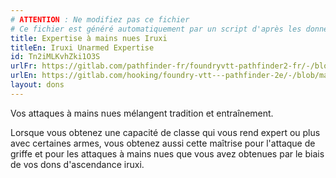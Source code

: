 ```yaml
---
# ATTENTION : Ne modifiez pas ce fichier
# Ce fichier est généré automatiquement par un script d'après les données du module Foundry VTT officiel et de sa traduction
title: Expertise à mains nues Iruxi
titleEn: Iruxi Unarmed Expertise
id: Tn2iMLKvhZki1O3S
urlFr: https://gitlab.com/pathfinder-fr/foundryvtt-pathfinder2-fr/-/blob/master/data/feats/Tn2iMLKvhZki1O3S.htm
urlEn: https://gitlab.com/hooking/foundry-vtt---pathfinder-2e/-/blob/master/packs/data/feats.db/iruxi-unarmed-expertise.json
layout: dons
---
```

Vos attaques à mains nues mélangent tradition et entraînement.

Lorsque vous obtenez une capacité de classe qui vous rend expert ou plus avec certaines armes, vous obtenez aussi cette maîtrise pour l'attaque de griffe et pour les attaques à mains nues que vous avez obtenues par le biais de vos dons d'ascendance iruxi.
